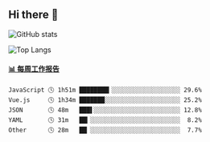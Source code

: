 ## Hi there 👋

![GitHub stats](https://github-readme-stats.orilight.top/api?username=orilights)

![Top Langs](https://github-readme-stats.orilight.top/api/top-langs/?username=orilights&layout=compact)

<!-- waka-box start -->
#### <a href="https://gist.github.com/92c8d5b388768c10efcba86e82b7c4fb" target="_blank">📊 每周工作报告</a>
```text
JavaScript 🕓 1h51m ████████▎░░░░░░░░░░░░░░░░░░░ 29.6%
Vue.js     🕓 1h34m ███████░░░░░░░░░░░░░░░░░░░░░ 25.2%
JSON       🕓 48m   ███▌░░░░░░░░░░░░░░░░░░░░░░░░ 12.8%
YAML       🕓 31m   ██▎░░░░░░░░░░░░░░░░░░░░░░░░░  8.2%
Other      🕓 28m   ██▏░░░░░░░░░░░░░░░░░░░░░░░░░  7.7%
```
<!-- Powered by https://github.com/journey-ad/waka-box-go . -->
<!-- waka-box end -->
